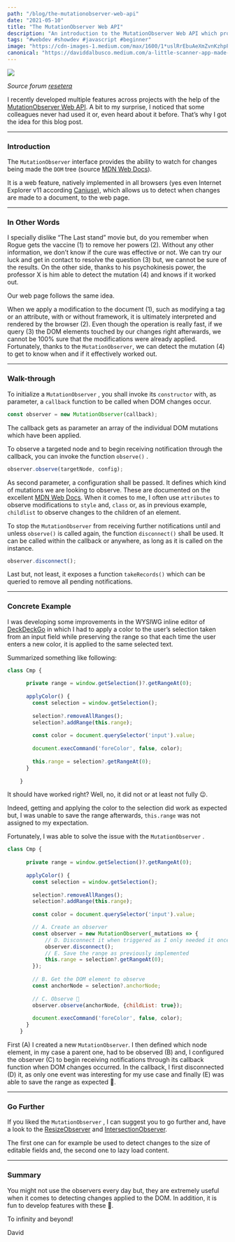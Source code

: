 ```yaml
---
path: "/blog/the-mutationobserver-web-api"
date: "2021-05-10"
title: "The MutationObserver Web API"
description: "An introduction to the MutationObserver Web API which provides the ability to watch for changes being made to the document."
tags: "#webdev #showdev #javascript #beginner"
image: "https://cdn-images-1.medium.com/max/1600/1*uslRrEbuAeXmZvnKzhpPaQ.jpeg"
canonical: "https://daviddalbusco.medium.com/a-little-scanner-app-made-with-the-web-dc9ebe1f2d4"
---
```


![](https://cdn-images-1.medium.com/max/1600/1*uslRrEbuAeXmZvnKzhpPaQ.jpeg)

*Source forum [resetera](https://www.resetera.com/threads/magneto-or-professor-x-who-do-you-side-with-more.291911/)*

I recently developed multiple features across projects with the help of the [MutationObserver Web API](https://developer.mozilla.org/en-US/docs/Web/API/MutationObserver). A bit to my surprise, I noticed that some colleagues never had used it or, even heard about it before. That’s why I got the idea for this blog post.

*****

### Introduction

The `MutationObserver` interface provides the ability to watch for changes being made the `DOM` tree (source [MDN Web Docs](https://developer.mozilla.org/en-US/docs/Web/API/MutationObserver)).

It is a web feature, natively implemented in all browsers (yes even Internet Explorer v11 according [Caniuse](https://caniuse.com/?search=mutationobserver)), which allows us to detect when changes are made to a document, to the web page.

*****

### In Other Words

I specially dislike “The Last stand” movie but, do you remember when Rogue gets the vaccine (1) to remove her powers (2). Without any other information, we don’t know if the cure was effective or not. We can try our luck and get in contact to resolve the question (3) but, we cannot be sure of the results. On the other side, thanks to his psychokinesis power, the professor X is him able to detect the mutation (4) and knows if it worked out.

Our web page follows the same idea.

When we apply a modification to the document (1), such as modifying a tag or an attribute, with or without framework, it is ultimately interpreted and rendered by the browser (2). Even though the operation is really fast, if we query (3) the DOM elements touched by our changes right afterwards, we cannot be 100% sure that the modifications were already applied. Fortunately, thanks to the `MutationObserver`, we can detect the mutation (4) to get to know when and if it effectively worked out.

*****

### Walk-through

To initialize a `MutationObserver` , you shall invoke its `constructor` with, as parameter, a `callback` function to be called when DOM changes occur.

```javascript
const observer = new MutationObserver(callback);
```

The callback gets as parameter an array of the individual DOM mutations which have been applied.

To observe a targeted node and to begin receiving notification through the callback, you can invoke the function `observe()` .

```javascript
observer.observe(targetNode, config);
```

As second parameter, a configuration shall be passed. It defines which kind of mutations we are looking to observe. These are documented on the excellent [MDN Web Docs](https://developer.mozilla.org/en-US/docs/Web/API/MutationObserver/observe). When it comes to me, I often use `attributes` to observe modifications to `style` and, `class` or, as in previous example, `childlist` to observe changes to the children of an element.

To stop the `MutationObserver` from receiving further notifications until and unless `observe()` is called again, the function `disconnect()` shall be used. It can be called within the callback or anywhere, as long as it is called on the instance.

```javascript
observer.disconnect();
```

Last but, not least, it exposes a function `takeRecords()` which can be queried to remove all pending notifications.

*****

### Concrete Example

I was developing some improvements in the WYSIWG inline editor of [DeckDeckGo](https://deckdeckgo.com) in which I had to apply a color to the user’s selection taken from an input field while preserving the range so that each time the user enters a new color, it is applied to the same selected text.

Summarized something like following:

```javascript
class Cmp {
      
      private range = window.getSelection()?.getRangeAt(0);
      
      applyColor() {
        const selection = window.getSelection();
        
        selection?.removeAllRanges();
        selection?.addRange(this.range);
        
        const color = document.querySelector('input').value;
        
        document.execCommand('foreColor', false, color);
        
        this.range = selection?.getRangeAt(0);
      }
      
    }
```

It should have worked right? Well, no, it did not or at least not fully 😉.

Indeed, getting and applying the color to the selection did work as expected but, I was unable to save the range afterwards, `this.range` was not assigned to my expectation.

Fortunately, I was able to solve the issue with the `MutationObserver` .

```javascript
class Cmp {
      
      private range = window.getSelection()?.getRangeAt(0);
      
      applyColor() {
        const selection = window.getSelection();
        
        selection?.removeAllRanges();
        selection?.addRange(this.range);
        
        const color = document.querySelector('input').value;

        // A. Create an observer
        const observer = new MutationObserver(_mutations => {
            // D. Disconnect it when triggered as I only needed it once
            observer.disconnect();
            // E. Save the range as previously implemented
            this.range = selection?.getRangeAt(0);
        });
        
        // B. Get the DOM element to observe
        const anchorNode = selection?.anchorNode;
        
        // C. Observe 👀
        observer.observe(anchorNode, {childList: true});
        
        document.execCommand('foreColor', false, color);
      }
    }
```

First (A) I created a new `MutationObserver`. I then defined which node element, in my case a parent one, had to be observed (B) and, I configured the observer (C) to begin receiving notifications through its callback function when DOM changes occurred. In the callback, I first disconnected (D) it, as only one event was interesting for my use case and finally (E) was able to save the range as expected 🥳.

*****

### Go Further

If you liked the `MutationObserver` , I can suggest you to go further and, have a look to the [ResizeObserver](https://developer.mozilla.org/en-US/docs/Web/API/ResizeObserver) and [IntersectionObserver](https://developer.mozilla.org/en-US/docs/Web/API/IntersectionObserver).

The first one can for example be used to detect changes to the size of editable fields and, the second one to lazy load content.

*****

### Summary

You might not use the observers every day but, they are extremely useful when it comes to detecting changes applied to the DOM. In addition, it is fun to develop features with these  🤙.

To infinity and beyond!

David
